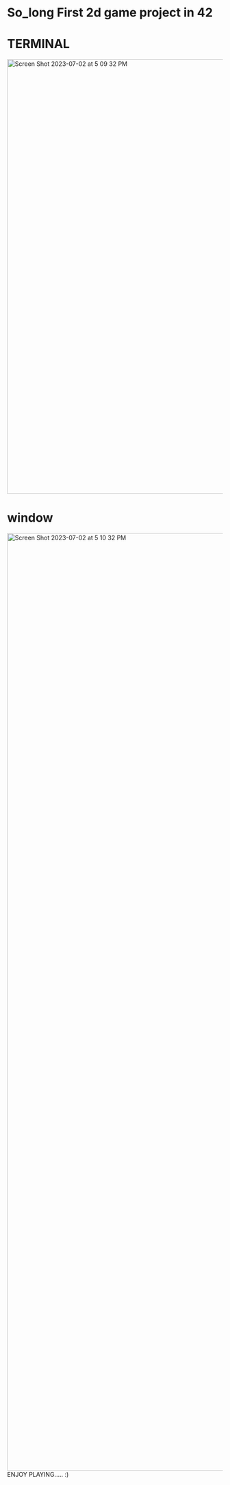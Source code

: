 <h1>So_long First 2d game project in 42</h1>


<h1>TERMINAL </h1>
<img width="1014" alt="Screen Shot 2023-07-02 at 5 09 32 PM" src="https://github.com/SalaHmT/so_long-1337-/assets/50223401/97fba12a-1ef0-40c4-a229-07ef40083858">
<h1> window </h1>
<img width="2188" alt="Screen Shot 2023-07-02 at 5 10 32 PM" src="https://github.com/SalaHmT/so_long-1337-/assets/50223401/2166ae93-93db-4e93-9465-9e93e21da0d2">
ENJOY PLAYING..... :) 
